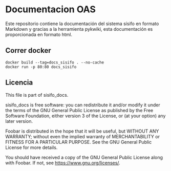 # Documentacion OAS

Este repositorio contiene la documentación del sistema sísifo en formato Markdown y gracias a la herramienta pykwiki, esta documentación es proporcionada en formato html.



## Correr docker

    docker build --tag=docs_sisifo . --no-cache
    docker run -p 80:80 docs_sisifo



## Licencia

This file is part of sisifo_docs.

sisifo_docs is free software: you can redistribute it and/or modify
it under the terms of the GNU General Public License as published by
the Free Software Foundation, either version 3 of the License, or
(at your option) any later version.

Foobar is distributed in the hope that it will be useful,
but WITHOUT ANY WARRANTY; without even the implied warranty of
MERCHANTABILITY or FITNESS FOR A PARTICULAR PURPOSE.  See the
GNU General Public License for more details.

You should have received a copy of the GNU General Public License
along with Foobar.  If not, see <https://www.gnu.org/licenses/>.
